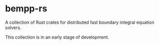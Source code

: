 # bempp-rs
A collection of Rust crates for distributed fast boundary integral equation solvers.

This collection is in an early stage of development.
